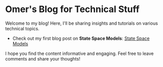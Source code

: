 # Omer's Blog for Technical Stuff

Welcome to my blog! Here, I'll be sharing insights and tutorials on various technical topics. 

* Check out my first blog post on **State Space Models**: [State Space Models](https://github.com/sholevs66/sholevs66.github.io/blob/main/state-space-models.md)

I hope you find the content informative and engaging. Feel free to leave comments and share your thoughts!
